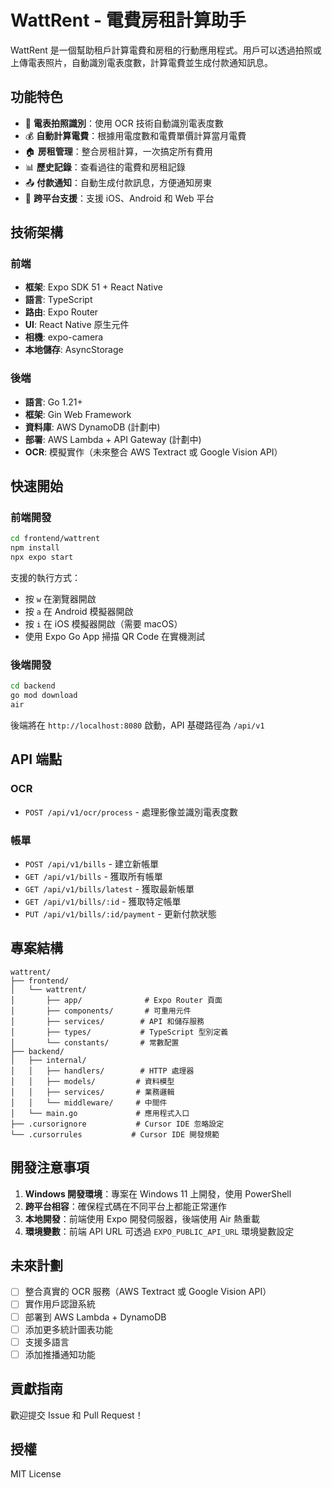 # WattRent - 電費房租計算助手

WattRent 是一個幫助租戶計算電費和房租的行動應用程式。用戶可以透過拍照或上傳電表照片，自動識別電表度數，計算電費並生成付款通知訊息。

## 功能特色

- 📸 **電表拍照識別**：使用 OCR 技術自動識別電表度數
- 💰 **自動計算電費**：根據用電度數和電費單價計算當月電費
- 🏠 **房租管理**：整合房租計算，一次搞定所有費用
- 📊 **歷史記錄**：查看過往的電費和房租記錄
- 📤 **付款通知**：自動生成付款訊息，方便通知房東
- 📱 **跨平台支援**：支援 iOS、Android 和 Web 平台

## 技術架構

### 前端
- **框架**: Expo SDK 51 + React Native
- **語言**: TypeScript
- **路由**: Expo Router
- **UI**: React Native 原生元件
- **相機**: expo-camera
- **本地儲存**: AsyncStorage

### 後端
- **語言**: Go 1.21+
- **框架**: Gin Web Framework
- **資料庫**: AWS DynamoDB (計劃中)
- **部署**: AWS Lambda + API Gateway (計劃中)
- **OCR**: 模擬實作（未來整合 AWS Textract 或 Google Vision API）

## 快速開始

### 前端開發

```bash
cd frontend/wattrent
npm install
npx expo start
```

支援的執行方式：
- 按 `w` 在瀏覽器開啟
- 按 `a` 在 Android 模擬器開啟
- 按 `i` 在 iOS 模擬器開啟（需要 macOS）
- 使用 Expo Go App 掃描 QR Code 在實機測試

### 後端開發

```bash
cd backend
go mod download
air
```

後端將在 `http://localhost:8080` 啟動，API 基礎路徑為 `/api/v1`

## API 端點

### OCR
- `POST /api/v1/ocr/process` - 處理影像並識別電表度數

### 帳單
- `POST /api/v1/bills` - 建立新帳單
- `GET /api/v1/bills` - 獲取所有帳單
- `GET /api/v1/bills/latest` - 獲取最新帳單
- `GET /api/v1/bills/:id` - 獲取特定帳單
- `PUT /api/v1/bills/:id/payment` - 更新付款狀態

## 專案結構

```
wattrent/
├── frontend/
│   └── wattrent/
│       ├── app/              # Expo Router 頁面
│       ├── components/       # 可重用元件
│       ├── services/        # API 和儲存服務
│       ├── types/           # TypeScript 型別定義
│       └── constants/       # 常數配置
├── backend/
│   ├── internal/
│   │   ├── handlers/        # HTTP 處理器
│   │   ├── models/         # 資料模型
│   │   ├── services/       # 業務邏輯
│   │   └── middleware/     # 中間件
│   └── main.go             # 應用程式入口
├── .cursorignore           # Cursor IDE 忽略設定
└── .cursorrules           # Cursor IDE 開發規範
```

## 開發注意事項

1. **Windows 開發環境**：專案在 Windows 11 上開發，使用 PowerShell
2. **跨平台相容**：確保程式碼在不同平台上都能正常運作
3. **本地開發**：前端使用 Expo 開發伺服器，後端使用 Air 熱重載
4. **環境變數**：前端 API URL 可透過 `EXPO_PUBLIC_API_URL` 環境變數設定

## 未來計劃

- [ ] 整合真實的 OCR 服務（AWS Textract 或 Google Vision API）
- [ ] 實作用戶認證系統
- [ ] 部署到 AWS Lambda + DynamoDB
- [ ] 添加更多統計圖表功能
- [ ] 支援多語言
- [ ] 添加推播通知功能

## 貢獻指南

歡迎提交 Issue 和 Pull Request！

## 授權

MIT License
